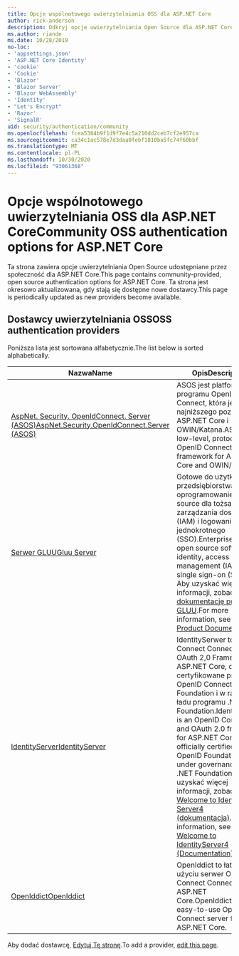 ```yaml
---
title: Opcje wspólnotowego uwierzytelniania OSS dla ASP.NET Core
author: rick-anderson
description: Odkryj opcje uwierzytelniania Open Source dla ASP.NET Core.
ms.author: riande
ms.date: 10/28/2019
no-loc:
- 'appsettings.json'
- 'ASP.NET Core Identity'
- 'cookie'
- 'Cookie'
- 'Blazor'
- 'Blazor Server'
- 'Blazor WebAssembly'
- 'Identity'
- "Let's Encrypt"
- 'Razor'
- 'SignalR'
uid: security/authentication/community
ms.openlocfilehash: fcea5384b9f1d9f7e4c5a210dd2ceb7cf2e957ca
ms.sourcegitcommit: ca34c1ac578e7d3daa0febf1810ba5fc74f60bbf
ms.translationtype: MT
ms.contentlocale: pl-PL
ms.lasthandoff: 10/30/2020
ms.locfileid: "93061368"
---
```

# <a name="community-oss-authentication-options-for-aspnet-core"></a><span data-ttu-id="a6314-103">Opcje wspólnotowego uwierzytelniania OSS dla ASP.NET Core</span><span class="sxs-lookup"><span data-stu-id="a6314-103">Community OSS authentication options for ASP.NET Core</span></span>

<span data-ttu-id="a6314-104">Ta strona zawiera opcje uwierzytelniania Open Source udostępniane przez społeczność dla ASP.NET Core.</span><span class="sxs-lookup"><span data-stu-id="a6314-104">This page contains community-provided, open source authentication options for ASP.NET Core.</span></span> <span data-ttu-id="a6314-105">Ta strona jest okresowo aktualizowana, gdy stają się dostępne nowe dostawcy.</span><span class="sxs-lookup"><span data-stu-id="a6314-105">This page is periodically updated as new providers become available.</span></span>

## <a name="oss-authentication-providers"></a><span data-ttu-id="a6314-106">Dostawcy uwierzytelniania OSS</span><span class="sxs-lookup"><span data-stu-id="a6314-106">OSS authentication providers</span></span>

<span data-ttu-id="a6314-107">Poniższa lista jest sortowana alfabetycznie.</span><span class="sxs-lookup"><span data-stu-id="a6314-107">The list below is sorted alphabetically.</span></span>

| <span data-ttu-id="a6314-108">Nazwa</span><span class="sxs-lookup"><span data-stu-id="a6314-108">Name</span></span> | <span data-ttu-id="a6314-109">Opis</span><span class="sxs-lookup"><span data-stu-id="a6314-109">Description</span></span> |
| ---- | ----------- |
| [<span data-ttu-id="a6314-110">AspNet. Security. OpenIdConnect. Server (ASOS)</span><span class="sxs-lookup"><span data-stu-id="a6314-110">AspNet.Security.OpenIdConnect.Server (ASOS)</span></span>](https://github.com/aspnet-contrib/AspNet.Security.OpenIdConnect.Server) | <span data-ttu-id="a6314-111">ASOS jest platformą programu OpenID Connect, która jest najniższego poziomu, dla ASP.NET Core i OWIN/Katana.</span><span class="sxs-lookup"><span data-stu-id="a6314-111">ASOS is a low-level, protocol-first OpenID Connect server framework for ASP.NET Core and OWIN/Katana.</span></span> |
| [<span data-ttu-id="a6314-112">Serwer GLUU</span><span class="sxs-lookup"><span data-stu-id="a6314-112">Gluu Server</span></span>](https://gluu.org/) | <span data-ttu-id="a6314-113">Gotowe do użytku przedsiębiorstwa, oprogramowanie open source dla tożsamości, zarządzania dostępem (IAM) i logowania jednokrotnego (SSO).</span><span class="sxs-lookup"><span data-stu-id="a6314-113">Enterprise ready, open source software for identity, access management (IAM), and single sign-on (SSO).</span></span> <span data-ttu-id="a6314-114">Aby uzyskać więcej informacji, zobacz [dokumentację produktu GLUU](https://gluu.org/docs/).</span><span class="sxs-lookup"><span data-stu-id="a6314-114">For more information, see the [Gluu Product Documentation](https://gluu.org/docs/).</span></span> |
| [<span data-ttu-id="a6314-115">IdentityServer</span><span class="sxs-lookup"><span data-stu-id="a6314-115">IdentityServer</span></span>](https://identityserver.io/) | <span data-ttu-id="a6314-116">IdentitySerwer to OpenID Connect Connect and OAuth 2,0 Framework dla ASP.NET Core, oficjalnie certyfikowane przez OpenID Connect Foundation i w ramach ładu programu .NET Foundation.</span><span class="sxs-lookup"><span data-stu-id="a6314-116">IdentityServer is an OpenID Connect and OAuth 2.0 framework for ASP.NET Core, officially certified by the OpenID Foundation and under governance of the .NET Foundation.</span></span> <span data-ttu-id="a6314-117">Aby uzyskać więcej informacji, zobacz [Welcome to Identity Server4 (dokumentacja)](https://identityserver4.readthedocs.io/en/latest/).</span><span class="sxs-lookup"><span data-stu-id="a6314-117">For more information, see [Welcome to IdentityServer4 (Documentation)](https://identityserver4.readthedocs.io/en/latest/).</span></span> |
| [<span data-ttu-id="a6314-118">OpenIddict</span><span class="sxs-lookup"><span data-stu-id="a6314-118">OpenIddict</span></span>](https://github.com/openiddict/openiddict-core) | <span data-ttu-id="a6314-119">OpenIddict to łatwy w użyciu serwer OpenID Connect Connect dla ASP.NET Core.</span><span class="sxs-lookup"><span data-stu-id="a6314-119">OpenIddict is an easy-to-use OpenID Connect server for ASP.NET Core.</span></span> |

<span data-ttu-id="a6314-120">Aby dodać dostawcę, [Edytuj Tę stronę](https://github.com/login?return_to=https%3A%2F%2Fgithub.com%2Faspnet%2FDocs%2Fedit%2Fmaster%2Faspnetcore%2Fsecurity%2Fauthentication%2Fcommunity.md).</span><span class="sxs-lookup"><span data-stu-id="a6314-120">To add a provider, [edit this page](https://github.com/login?return_to=https%3A%2F%2Fgithub.com%2Faspnet%2FDocs%2Fedit%2Fmaster%2Faspnetcore%2Fsecurity%2Fauthentication%2Fcommunity.md).</span></span>
